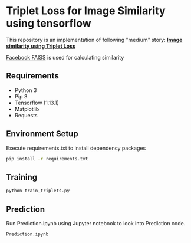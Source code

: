 # Triplet Loss for Image Similarity using tensorflow 
This repository is an implementation of following "medium" story:
**[Image similarity using Triplet Loss](https://towardsdatascience.com/image-similarity-using-triplet-loss-3744c0f67973?source=friends_link&sk=ad2d8e0921e7cdaec1e65e6e0474df10)**

[Facebook FAISS](https://github.com/facebookresearch/faiss) is used for calculating similarity

## Requirements
- Python 3
- Pip 3
- Tensorflow (1.13.1)
- Matplotlib
- Requests

## Environment Setup
Execute requirements.txt to install dependency packages
```bash
pip install -r requirements.txt
```

## Training
```bash
python train_triplets.py 
```
## Prediction
Run Prediction.ipynb using Jupyter notebook to look into Prediction code.  
```
Prediction.ipynb
```



